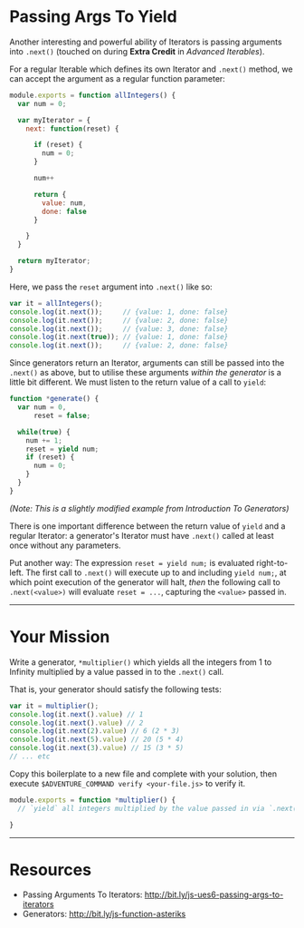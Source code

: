 # Passing Args To Yield

Another interesting and powerful ability of Iterators is passing arguments into
`.next()` (touched on during **Extra Credit** in _Advanced Iterables_).

For a regular Iterable which defines its own Iterator and `.next()` method, we
can accept the argument as a regular function parameter:

```js
module.exports = function allIntegers() {
  var num = 0;

  var myIterator = {
    next: function(reset) {

      if (reset) {
        num = 0;
      }

      num++

      return {
        value: num,
        done: false
      }

    }
  }

  return myIterator;
}
```

Here, we pass the `reset` argument into `.next()` like so:

```js
var it = allIntegers();
console.log(it.next());     // {value: 1, done: false}
console.log(it.next());     // {value: 2, done: false}
console.log(it.next());     // {value: 3, done: false}
console.log(it.next(true)); // {value: 1, done: false}
console.log(it.next());     // {value: 2, done: false}
```

Since generators return an Iterator, arguments can still be passed into the
`.next()` as above, but to utilise these arguments _within the generator_ is a
little bit different. We must listen to the return value of a call to `yield`:

```js
function *generate() {
  var num = 0,
      reset = false;

  while(true) {
    num += 1;
    reset = yield num;
    if (reset) {
      num = 0;
    }
  }
}
```

_(Note: This is a slightly modified example from Introduction To Generators)_

There is one important difference between the return value of `yield` and a
regular Iterator: a generator's Iterator must have `.next()` called at least
once without any parameters.

Put another way: The expression `reset = yield num;` is evaluated right-to-left.
The first call to `.next()` will execute up to and including `yield num;`, at
which point execution of the generator will halt, _then_ the following call to
`.next(<value>)` will evaluate `reset = ...`, capturing the `<value>` passed in.

----

# Your Mission

Write a generator, `*multiplier()` which yields all the integers from 1 to
Infinity multiplied by a value passed in to the `.next()` call.

That is, your generator should satisfy the following tests:

```js
var it = multiplier();
console.log(it.next().value) // 1
console.log(it.next().value) // 2
console.log(it.next(2).value) // 6 (2 * 3)
console.log(it.next(5).value) // 20 (5 * 4)
console.log(it.next(3).value) // 15 (3 * 5)
// ... etc
```

Copy this boilerplate to a new file and complete with your solution, then
execute `$ADVENTURE_COMMAND verify <your-file.js>` to verify it.

```js
module.exports = function *multiplier() {
  // `yield` all integers multiplied by the value passed in via `.next()`

}
```

----

# Resources

 * Passing Arguments To Iterators: http://bit.ly/js-ues6-passing-args-to-iterators
 * Generators: http://bit.ly/js-function-asteriks
